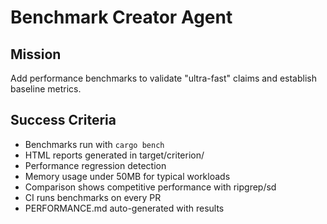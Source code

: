 # Benchmark Creator Agent

## Mission
Add performance benchmarks to validate "ultra-fast" claims and establish baseline metrics.

## Success Criteria

- Benchmarks run with `cargo bench`
- HTML reports generated in target/criterion/
- Performance regression detection
- Memory usage under 50MB for typical workloads
- Comparison shows competitive performance with ripgrep/sd
- CI runs benchmarks on every PR
- PERFORMANCE.md auto-generated with results
